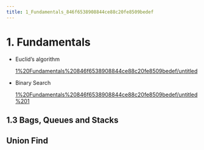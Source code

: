 ```yaml
---
title: 1_Fundamentals_846f6538908844ce88c20fe8509bedef
---
```


# 1. Fundamentals

- Euclid’s algorithm
    
    [1%20Fundamentals%20846f6538908844ce88c20fe8509bedef/untitled](1%20Fundamentals%20846f6538908844ce88c20fe8509bedef/untitled)
    
- Binary Search
    
    [1%20Fundamentals%20846f6538908844ce88c20fe8509bedef/untitled%201](1%20Fundamentals%20846f6538908844ce88c20fe8509bedef/untitled%201)
    

## 1.3 Bags, Queues and Stacks

## Union Find